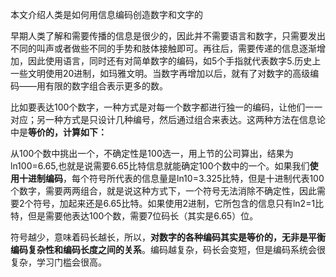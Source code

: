 本文介绍人类是如何用信息编码创造数字和文字的

早期人类了解和需要传播的信息是很少的，因此并不需要语言和数字，只需要发出不同的叫声或者做些不同的手势和肢体接触即可。再往后，需要传递的信息逐渐增加，因此使用语言，同时还有对简单数字的编码，如5个手指就代表数字5.历史上一些文明使用20进制，如玛雅文明。当数字再增加以后，就有了对数字的高级编码——用有限的数字组合表示更多的数。

比如要表达100个数字，一种方式是对每一个数字都进行独一的编码，让他们一一对应；另一种方式是只设计几种编号，然后通过组合来表达。这两种方法在信息论中是**等价的，计算如下：**

从100个数中挑出一个，不确定性是100选一，用上节的公司算出，结果为ln100=6.65,也就是说需要6.65比特信息就能确定100个数中的一个。如果我们**使用十进制编码**，每个符号所代表的信息量是ln10=3.325比特，但是十进制代表100个数字，需要两两组合，就是说这种方式下，一个符号无法消除不确定性，因此需要2个符号，加起来还是6.65比特。如果使用2进制，它所包含的信息只有ln2=1比特，但是需要他表达100个数，需要7位码长（其实是6.65）位。

符号越少，意味着码长越长，所以，**对数字的各种编码其实是等价的，无非是平衡编码复杂性和编码长度之间的关系**。编码越复杂，码长会变短，但是编码系统会很复杂，学习门槛会很高。



